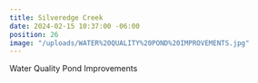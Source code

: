 ```yaml
---
title: Silveredge Creek
date: 2024-02-15 10:37:00 -06:00
position: 26
image: "/uploads/WATER%20QUALITY%20POND%20IMPROVEMENTS.jpg"
---
```


Water Quality Pond Improvements